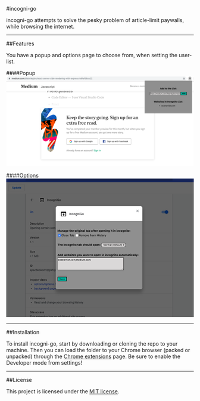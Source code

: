 #incogni-go

 incogni-go attempts to solve the pesky problem of article-limit paywalls, while browsing the internet.

--------
##Features

 You have a popup and options page to choose from, when setting the user-list.

####Popup
![](../images/popup.png)

####Options
![](../images/options.png)

--------
##Installation

 To install incogni-go, start by downloading or cloning the repo to your machine. Then you can load the folder to your Chrome browser (packed or unpacked) through the [Chrome extensions](chrome://extensions/) page. Be sure to enable the Developer mode from settings!

--------
##License

 This project is licensed under the [MIT license](../LICENSE).